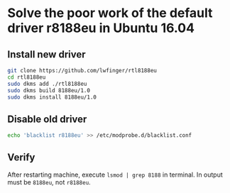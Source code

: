 # Solve the poor work of the default driver r8188eu in Ubuntu 16.04

## Install new driver 
```bash
git clone https://github.com/lwfinger/rtl8188eu
cd rtl8188eu
sudo dkms add ./rtl8188eu
sudo dkms build 8188eu/1.0
sudo dkms install 8188eu/1.0
```
## Disable old driver
```bash
echo 'blacklist r8188eu' >> /etc/modprobe.d/blacklist.conf
```
## Verify
After restarting machine, execute `lsmod | grep 8188` in terminal. In output must be `8188eu`, not `r8188eu`.
